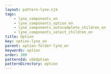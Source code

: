 ```yaml
---
layout: pattern-lyne.njk
tags: 
    - lyne_components_en
    - lyne_components_option_en
    - lyne_components_autocomplete_children_en
    - lyne_components_select_children_en
title: Option
key: option-lyne_en
parent: option-folder-lyne_en
keywords: option
order: 300
patternId: sbbOption
patternDirectory: option
---
```

